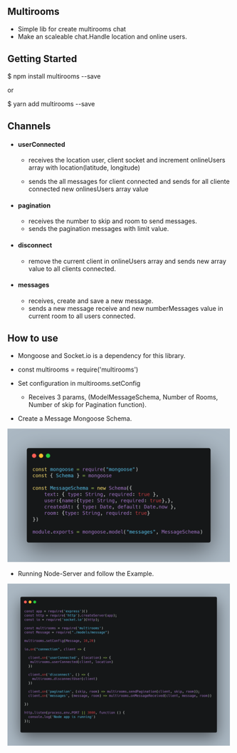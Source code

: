 ## Multirooms

- Simple lib for create multirooms chat
- Make an scaleable chat.Handle location and online users.

## Getting Started

$ npm install multirooms --save

or

$ yarn add multirooms --save

## Channels

- #### userConnected

  - receives the location user, client socket and increment onlineUsers array with location(latitude, longitude)
  
  - sends the all messages for client connected and sends for all cliente connected new onlinesUsers array value 
  
  
- #### pagination

  - receives the number to skip and room to send messages.
  - sends the pagination messages with limit value.
  
- #### disconnect

    - remove the current client in onlineUsers array and sends new array value to all clients connected.
    
- #### messages

    - receives, create and save  a new message.
    - sends a new message receive and new numberMessages value in current room  to all users connected.
    
    
    
## How to use
- Mongoose and Socket.io is a dependency for this library. 
- const multirooms = require('multirooms')

- Set configuration in  multirooms.setConfig

  - Receives 3 params, (ModelMessageSchema, Number of Rooms, Number of skip for Pagination function).




- Create a Message Mongoose Schema.

<img src="https://github.com/cristiano182/multirooms/blob/master/mongooseSchema.png" width="500" />


- Running Node-Server and follow the Example.

<img src="https://github.com/cristiano182/multirooms/blob/master/Example.png" width="500" />

